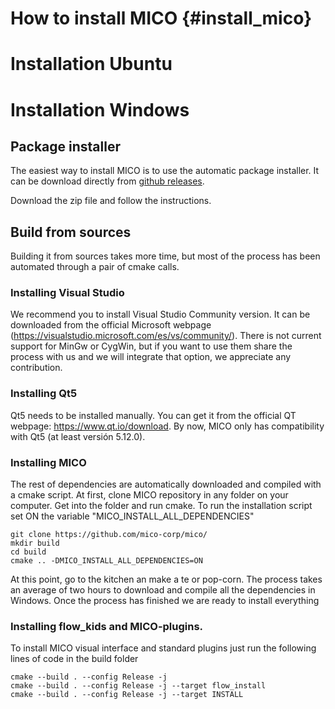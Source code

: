 How to install MICO {#install_mico}
=====================

# Installation Ubuntu


# Installation Windows

## Package installer

The easiest way to install MICO is to use the automatic package installer. It can be download directly from [github releases](https://github.com/mico-corp/mico/releases).

Download the zip file and follow the instructions. 

## Build from sources

Building it from sources takes more time, but most of the process has been automated through a pair of cmake calls. 

### Installing Visual Studio
We recommend you to install Visual Studio Community version. It can be downloaded from the official Microsoft webpage (https://visualstudio.microsoft.com/es/vs/community/). There is not current support for MinGw or CygWin, but if you want to use them share the process with us and we will integrate that option, we appreciate any contribution.

### Installing Qt5
Qt5 needs to be installed manually. You can get it from the official QT webpage: https://www.qt.io/download. By now, MICO only has compatibility with Qt5 (at least versión 5.12.0).

### Installing MICO
The rest of dependencies are automatically downloaded and compiled with a cmake script. At first, clone MICO repository in any folder on your computer. Get into the folder and run cmake. To run the installation script set ON the variable "MICO_INSTALL_ALL_DEPENDENCIES"

```
git clone https://github.com/mico-corp/mico/
mkdir build
cd build
cmake .. -DMICO_INSTALL_ALL_DEPENDENCIES=ON
```

At this point, go to the kitchen an make a te or pop-corn. The process takes an average of two hours to download and compile all the dependencies in Windows. Once the process has finished we are ready to install everything

### Installing flow_kids and MICO-plugins.
To install MICO visual interface and standard plugins just run the following lines of code in the build folder

```
cmake --build . --config Release -j
cmake --build . --config Release -j --target flow_install
cmake --build . --config Release -j --target INSTALL
```

